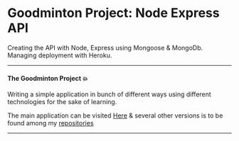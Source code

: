 # Goodminton Project: Node Express API

Creating the API with Node, Express using Mongoose & MongoDb. Managing deployment with Heroku.

---
#### The Goodminton Project :boom:
Writing a simple application in bunch of different ways using different technologies for the sake of learning.

The main application can be visited [Here](https://goodminton-tracker.firebaseapp.com) & several other versions is to be found among my [repositories](https://github.com/AddeNilsson)

---
